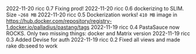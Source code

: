 2022-11-20 ricc 0.7 Fixing prod!
2022-11-20 ricc 0.6 dockerizing to SLIM. Size `~268 MB`
2022-11-20 ricc 0.5 Dockerization works! `410 MB` image in https://hub.docker.com/repository/registry-1.docker.io/palladius/pastang/tags
2022-11-19 ricc 0.4 PastaSauce now ROCKS. Only two missing things: docker and Matrix version
2022-11-19 ricc 0.3 Added Devise for auth
2022-11-19 ricc 0.2 Fixed all views and made rake db:seed to work
